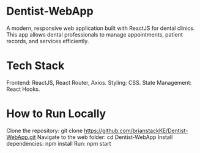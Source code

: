 # Dentist-WebApp
A modern, responsive web application built with ReactJS for dental clinics. This app allows dental professionals to manage appointments, patient records, and services efficiently.
# Tech Stack
  Frontend: ReactJS, React Router, Axios.
  Styling: CSS.
  State Management: React Hooks.
# How to Run Locally
Clone the repository: git clone https://github.com/brianstackKE/Dentist-WebApp.git
Navigate to the web folder: cd Dentist-WebApp
Install dependencies: npm install
Run: npm start
